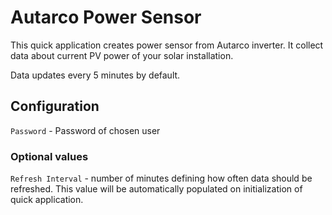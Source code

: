 # Autarco Power Sensor

This quick application creates power sensor from Autarco inverter. It collect data about current PV power of your solar installation.

Data updates every 5 minutes by default.

## Configuration

`Password` - Password of chosen user

### Optional values

`Refresh Interval` - number of minutes defining how often data should be refreshed. This value will be automatically populated on initialization of quick application.
